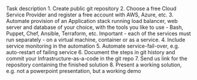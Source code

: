 Task description 1. Create public git repository 2. Choose a free Cloud Service Provider and register a free account with AWS, Azure, etc. 3. Automate provision of an Application stack running load balancer, web server and database of your choice, with the tools you like to use - Bash, Puppet, Chef, Ansible, Terraform, etc. Important - each of the services must run separately - on a virtual machine, container or as a service. 4. Include service monitoring in the automation 5. Automate service-fail-over, e.g. auto-restart of failing service 6. Document the steps in git history and commit your Infrastructure-as-a-code in the git repo 7. Send us link for the repository containing the finished solution 8. Present a working solution, e.g. not a powerpoint presentation, but a working demo
